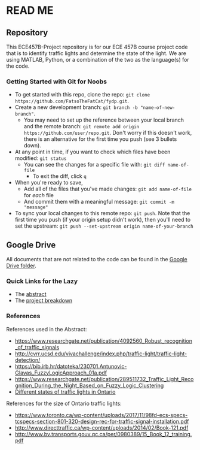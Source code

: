 # READ ME

## Repository
This ECE457B-Project repository is for our ECE 457B course project code that is to identify traffic lights and determine the state of the light. We are using MATLAB, Python, or a combination of the two as the language(s) for the code. 

### Getting Started with Git for Noobs
- To get started with this repo, clone the repo: `git clone https://github.com/FatsoTheFatCat/fydp.git`.
- Create a new development branch: `git branch -b "name-of-new-branch"`.
	- You may need to set up the reference between your local branch and the remote branch: `git remote add origin https://github.com/user/repo.git`. Don't worry if this doesn't work, there is an alternative for the first time you push (see 3 bullets down).
- At any point in time, if you want to check which files have been modified: `git status`
	- You can see the changes for a specific file with: `git diff name-of-file`
		- To exit the diff, click `q`
- When you're ready to save, 
	- Add all of the files that you've made changes: `git add name-of-file` for *each* file
	- And commit them with a meaningful message: `git commit -m "message"`
- To sync your local changes to this remote repo: `git push`. Note that the first time you push (if your origin setup didn't work), then you'll need to set the upstream: `git push --set-upstream origin name-of-your-branch`

## Google Drive
All documents that are not related to the code can be found in the [Google Drive folder](https://drive.google.com/drive/folders/1M1plBcnhegLwSaiPPLZklaQgRg5EIrXn). 

### Quick Links for the Lazy
- The [abstract](https://docs.google.com/document/d/1ZBz8FSdKXtranuD9776v9mL3-Mel_CRa92d5Meu22mA/edit) 
- The [project breakdown](https://docs.google.com/document/d/1ZlG1GSS3TV5sRj9UF_Ga9RSwD9NqFFNQj3LVpt5NLDM/edit)

### References 
References used in the Abstract:
- https://www.researchgate.net/publication/4092560_Robust_recognition_of_traffic_signals
- http://cvrr.ucsd.edu/vivachallenge/index.php/traffic-light/traffic-light-detection/
- https://bib.irb.hr/datoteka/230701.Antunovic-Glavas_FuzzyLogicApproach_01a.pdf
- https://www.researchgate.net/publication/289511732_Traffic_Light_Recognition_During_the_Night_Based_on_Fuzzy_Logic_Clustering
- [Different states of traffic lights in Ontario](https://www.ontario.ca/document/official-mto-drivers-handbook/traffic-lights)

References for the size of Ontario traffic lights:
- https://www.toronto.ca/wp-content/uploads/2017/11/98fd-ecs-specs-tcspecs-section-801-320-design-rec-for-traffic-signal-installation.pdf
- http://www.directtraffic.ca/wp-content/uploads/2014/02/Book-121.pdf
- http://www.bv.transports.gouv.qc.ca/per/0980389/15_Book_12_training.pdf